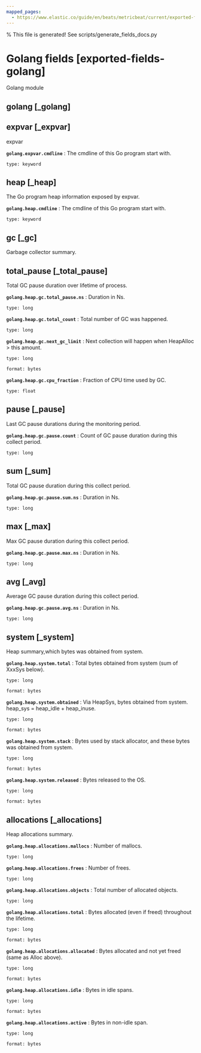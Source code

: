 ```yaml
---
mapped_pages:
  - https://www.elastic.co/guide/en/beats/metricbeat/current/exported-fields-golang.html
---
```


% This file is generated! See scripts/generate_fields_docs.py

# Golang fields [exported-fields-golang]

Golang module

## golang [_golang]



## expvar [_expvar]

expvar

**`golang.expvar.cmdline`**
:   The cmdline of this Go program start with.

    type: keyword


## heap [_heap]

The Go program heap information exposed by expvar.

**`golang.heap.cmdline`**
:   The cmdline of this Go program start with.

    type: keyword


## gc [_gc]

Garbage collector summary.

## total_pause [_total_pause]

Total GC pause duration over lifetime of process.

**`golang.heap.gc.total_pause.ns`**
:   Duration in Ns.

    type: long


**`golang.heap.gc.total_count`**
:   Total number of GC was happened.

    type: long


**`golang.heap.gc.next_gc_limit`**
:   Next collection will happen when HeapAlloc > this amount.

    type: long

    format: bytes


**`golang.heap.gc.cpu_fraction`**
:   Fraction of CPU time used by GC.

    type: float


## pause [_pause]

Last GC pause durations during the monitoring period.

**`golang.heap.gc.pause.count`**
:   Count of GC pause duration during this collect period.

    type: long


## sum [_sum]

Total GC pause duration during this collect period.

**`golang.heap.gc.pause.sum.ns`**
:   Duration in Ns.

    type: long


## max [_max]

Max GC pause duration during this collect period.

**`golang.heap.gc.pause.max.ns`**
:   Duration in Ns.

    type: long


## avg [_avg]

Average GC pause duration during this collect period.

**`golang.heap.gc.pause.avg.ns`**
:   Duration in Ns.

    type: long


## system [_system]

Heap summary,which bytes was obtained from system.

**`golang.heap.system.total`**
:   Total bytes obtained from system (sum of XxxSys below).

    type: long

    format: bytes


**`golang.heap.system.obtained`**
:   Via HeapSys, bytes obtained from system. heap_sys = heap_idle + heap_inuse.

    type: long

    format: bytes


**`golang.heap.system.stack`**
:   Bytes used by stack allocator, and these bytes was obtained from system.

    type: long

    format: bytes


**`golang.heap.system.released`**
:   Bytes released to the OS.

    type: long

    format: bytes


## allocations [_allocations]

Heap allocations summary.

**`golang.heap.allocations.mallocs`**
:   Number of mallocs.

    type: long


**`golang.heap.allocations.frees`**
:   Number of frees.

    type: long


**`golang.heap.allocations.objects`**
:   Total number of allocated objects.

    type: long


**`golang.heap.allocations.total`**
:   Bytes allocated (even if freed) throughout the lifetime.

    type: long

    format: bytes


**`golang.heap.allocations.allocated`**
:   Bytes allocated and not yet freed (same as Alloc above).

    type: long

    format: bytes


**`golang.heap.allocations.idle`**
:   Bytes in idle spans.

    type: long

    format: bytes


**`golang.heap.allocations.active`**
:   Bytes in non-idle span.

    type: long

    format: bytes


